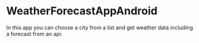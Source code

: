 # WeatherForecastAppAndroid

In this app you can choose a city from a list and get weather data including a forecast from an api.
